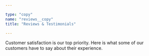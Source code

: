 ```yaml
---

type: "copy"
name: "reviews__copy"
title: "Reviews & Testimonials"

---
```


Customer satisfaction is our top priority. Here is what some of our customers have to say about their experience.